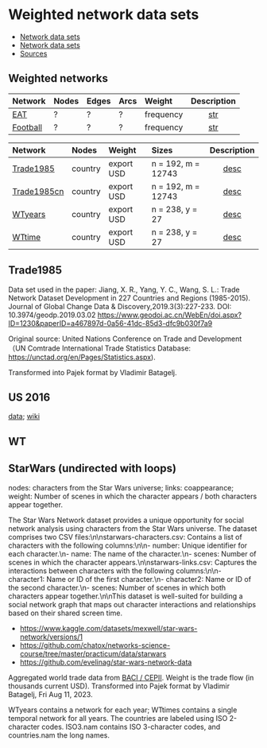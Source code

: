 # Weighted network data sets

* [Network data sets](https://github.com/bavla/Nets/tree/master/data)
* [Network data sets](http://vladowiki.fmf.uni-lj.si/doku.php?id=vlado:ed:ss:dat)
* [Sources](https://github.com/BS-SNS/Public/tree/main/data)

## Weighted networks

| Network | Nodes | Edges | Arcs | Weight | Description |
| :---         |     :---       |     :---       |     :---       |     :---       |      :---:   |
| [EAT](http://vlado.fmf.uni-lj.si/pub/networks/data/dic/eat/Eat.htm)   | ?    | ? | ? | frequency     | [str](https://github.com/bavla/ibm3m/blob/master/data/str/VisTest.md)     |
| [Football](http://vlado.fmf.uni-lj.si/pub/networks/data/sport/football.htm)   | ?    | ? | ? | frequency     | [str](https://github.com/bavla/ibm3m/blob/master/data/str/VisTest.md)     |


| Network | Nodes    | Weight    |  Sizes | Description |
| :---         |     :---       |     :---       |     :---       |      :---:   |
| [Trade1985](https://raw.githubusercontent.com/bavla/wNets/main/Data/Trade1985.net)   | country    | export USD    | n = 192, m = 12743    | [desc](https://github.com/bavla/wNets/blob/main/Data/README.md#trade1985)     |
| [Trade1985cn](https://raw.githubusercontent.com/bavla/wNets/main/Data/Trade1985cn.net)   | country    | export USD    | n = 192, m = 12743      | [desc](https://github.com/bavla/wNets/blob/main/Data/README.md#trade1985)     |
| [WTyears](https://raw.githubusercontent.com/bavla/wNets/main/Data/WTyears.zip)   | country    | export USD    | n = 238, y = 27    | [desc](https://github.com/bavla/wNets/blob/main/Data/README.md#WT)     |
| [WTtime](https://raw.githubusercontent.com/bavla/wNets/main/Data/WRtime.zip)   | country    | export USD    | n = 238, y = 27      | [desc](https://github.com/bavla/wNets/blob/main/Data/README.md#WT)     |

## Trade1985

Data set used in the paper:
Jiang, X. R., Yang, Y. C., Wang, S. L.: Trade Network Dataset Development in 227 Countries and Regions (1985-2015). 
   Journal of Global Change Data & Discovery,2019.3(3):227-233. DOI: 10.3974/geodp.2019.03.02
 https://www.geodoi.ac.cn/WebEn/doi.aspx?ID=1230&paperID=a467897d-0a56-41dc-85d3-dfc9b030f7a9
 
Original source: United Nations Conference on Trade and Development（UN Comtrade International Trade Statistics Database: https://unctad.org/en/Pages/Statistics.aspx).

Transformed into Pajek format by Vladimir Batagelj.

## US 2016

[data](https://github.com/bavla/cluRC/tree/master/data); [wiki](http://vladowiki.fmf.uni-lj.si/doku.php?id=pro:relc:us)

## WT

## StarWars (undirected with loops)
nodes: characters from the Star Wars universe; links: coappearance;
weight: Number of scenes in which the character appears / both characters appear together.

The Star Wars Network dataset provides a unique opportunity for social network analysis using characters from the Star Wars universe. The dataset comprises two CSV files:\n\nstarwars-characters.csv: Contains a list of characters with the following columns:\n\n- number: Unique identifier for each character.\n- name: The name of the character.\n- scenes: Number of scenes in which the character appears.\n\nstarwars-links.csv: Captures the interactions between characters with the following columns:\n\n- character1: Name or ID of the first character.\n- character2: Name or ID of the second character.\n- scenes: Number of scenes in which both characters appear together.\n\nThis dataset is well-suited for building a social network graph that maps out character interactions and relationships based on their shared screen time.

- https://www.kaggle.com/datasets/mexwell/star-wars-network/versions/1
- https://github.com/chatox/networks-science-course/tree/master/practicum/data/starwars
- https://github.com/evelinag/star-wars-network-data


Aggregated world trade data from [BACI / CEPII](http://www.cepii.fr/CEPII/en/bdd_modele/bdd_modele_item.asp?id=37). Weight is the trade flow (in thousands current USD). Transformed into Pajek format by Vladimir Batagelj, Fri Aug 11, 2023.

WTyears contains a network for each year; WTtimes contains a single temporal network for all years. The countries are labeled using ISO 2-character codes.
ISO3.nam contains ISO 3-character codes, and countries.nam the long names.
